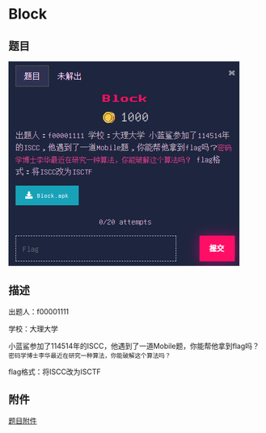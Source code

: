 # Block

## 题目

![题目](images/题目.png)

## 描述

出题人：f00001111

学校：大理大学

小蓝鲨参加了114514年的ISCC，他遇到了一道Mobile题，你能帮他拿到flag吗？`密码学博士李华最近在研究一种算法，你能破解这个算法吗？`

flag格式：将ISCC改为ISCTF

## 附件

[题目附件](files/Block.apk)
